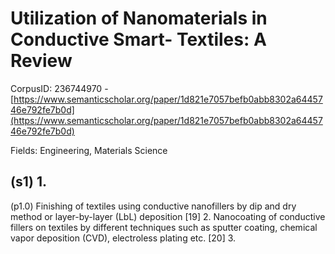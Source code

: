 # Utilization of Nanomaterials in Conductive Smart- Textiles: A Review

CorpusID: 236744970 - [https://www.semanticscholar.org/paper/1d821e7057befb0abb8302a6445746e792fe7b0d](https://www.semanticscholar.org/paper/1d821e7057befb0abb8302a6445746e792fe7b0d)

Fields: Engineering, Materials Science

## (s1) 1.
(p1.0) Finishing of textiles using conductive nanofillers by dip and dry method or layer-by-layer (LbL) deposition [19] 2. Nanocoating of conductive fillers on textiles by different techniques such as sputter coating, chemical vapor deposition (CVD), electroless plating etc. [20] 3.
